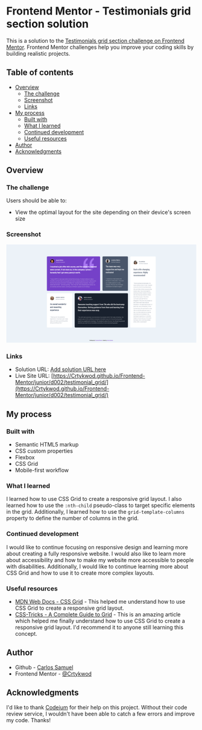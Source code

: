 # Frontend Mentor - Testimonials grid section solution

This is a solution to the [Testimonials grid section challenge on Frontend Mentor](https://www.frontendmentor.io/challenges/testimonials-grid-section-Nnw6J7Un7). Frontend Mentor challenges help you improve your coding skills by building realistic projects. 

## Table of contents

- [Overview](#overview)
  - [The challenge](#the-challenge)
  - [Screenshot](#screenshot)
  - [Links](#links)
- [My process](#my-process)
  - [Built with](#built-with)
  - [What I learned](#what-i-learned)
  - [Continued development](#continued-development)
  - [Useful resources](#useful-resources)
- [Author](#author)
- [Acknowledgments](#acknowledgments)

## Overview

### The challenge

Users should be able to:

- View the optimal layout for the site depending on their device's screen size

### Screenshot

![screenshot](./assets/images/screenshot.png)

### Links

- Solution URL: [Add solution URL here](https://your-solution-url.com)
- Live Site URL: [https://Crtykwod.github.io/Frontend-Mentor/junior/d002/testimonial_grid/](https://Crtykwod.github.io/Frontend-Mentor/junior/d002/testimonial_grid/)

## My process

### Built with

- Semantic HTML5 markup
- CSS custom properties
- Flexbox
- CSS Grid
- Mobile-first workflow

### What I learned

I learned how to use CSS Grid to create a responsive grid layout. I also learned how to use the `:nth-child` pseudo-class to target specific elements in the grid. Additionally, I learned how to use the `grid-template-columns` property to define the number of columns in the grid.

### Continued development

I would like to continue focusing on responsive design and learning more about creating a fully responsive website. I would also like to learn more about accessibility and how to make my website more accessible to people with disabilities. Additionally, I would like to continue learning more about CSS Grid and how to use it to create more complex layouts.

### Useful resources

- [MDN Web Docs - CSS Grid](https://developer.mozilla.org/en-US/docs/Web/CSS/CSS_Grid_Layout) - This helped me understand how to use CSS Grid to create a responsive grid layout.
- [CSS-Tricks - A Complete Guide to Grid](https://css-tricks.com/snippets/css/complete-guide-grid/) - This is an amazing article which helped me finally understand how to use CSS Grid to create a responsive grid layout. I'd recommend it to anyone still learning this concept.

## Author

- Github - [Carlos Samuel](https://github.com/Crtykwod)
- Frontend Mentor - [@Crtykwod](https://www.frontendmentor.io/profile/Crtykwod)

## Acknowledgments

I'd like to thank [Codeium](https://codeium.com/) for their help on this project. Without their code review service, I wouldn't have been able to catch a few errors and improve my code. Thanks!
